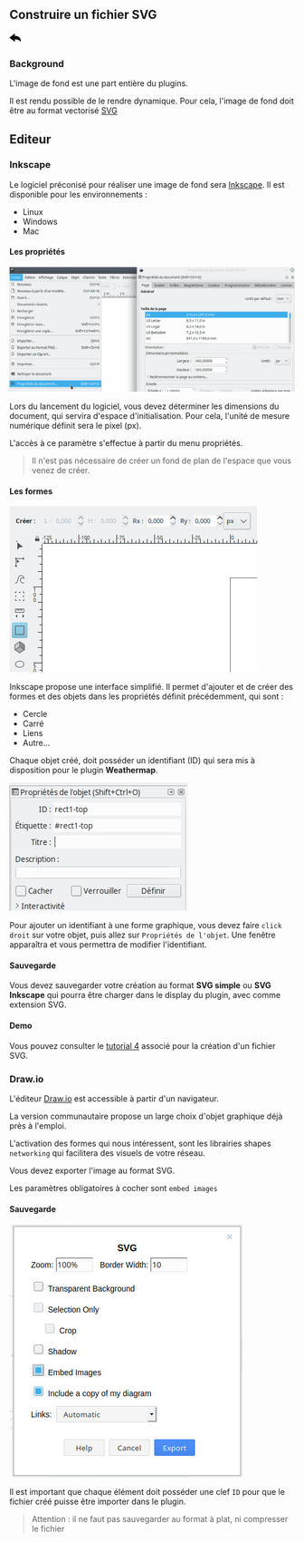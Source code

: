 ## Construire un fichier SVG

[![](../../screenshots/other/Go-back.png)](README.md)

### Background

L'image de fond est une part entière du plugins.

Il est rendu possible de le rendre dynamique. Pour cela, l'image de fond doit être au format vectorisé [SVG](https://fr.wikipedia.org/wiki/Scalable_Vector_Graphics)

## Editeur

### Inkscape

Le logiciel préconisé pour réaliser une image de fond sera [Inkscape](https://inkscape.org). Il est disponible pour les environnements :

- Linux
- Windows
- Mac

#### Les propriétés

![proprietes inkscape](../../screenshots/appendix/inkscape-proprietes.jpg)

Lors du lancement du logiciel, vous devez déterminer les dimensions du document, qui servira d'espace d'initialisation. Pour cela, l'unité de mesure numérique définit sera le pixel (px).

L'accès à ce paramètre s'effectue à partir du menu propriétés.

> Il n'est pas nécessaire de créer un fond de plan de l'espace que vous venez de créer.

#### Les formes

![inkscape forme](../../screenshots/appendix/inskcape-formes.jpg)

Inkscape propose une interface simplifié. Il permet d'ajouter et de créer des formes et des objets dans les propriétés définit précédemment, qui sont :

- Cercle
- Carré
- Liens
- Autre...

Chaque objet créé, doit posséder un identifiant (ID) qui sera mis à disposition pour le plugin **Weathermap**.

![inkscape id](../../screenshots/appendix/inkscape-id.jpg)

Pour ajouter un identifiant à une forme graphique, vous devez faire `click droit` sur votre objet, puis allez sur `Propriétés de l'objet`. Une fenêtre apparaîtra et vous permettra de modifier l'identifiant.

#### Sauvegarde

Vous devez sauvegarder votre création au format **SVG simple** ou **SVG Inkscape** qui pourra être charger dans le display du plugin, avec comme extension SVG.

#### Demo

Vous pouvez consulter le [tutorial 4](../demo/tutorial04.md) associé pour la création d'un fichier SVG.

### Draw.io

L'éditeur [Draw.io](https://draw.io/) est accessible à partir d'un navigateur.

La version communautaire propose un large choix d'objet graphique déjà près à l'emploi.

L'activation des formes qui nous intéressent, sont les librairies shapes `networking` qui facilitera des visuels de votre réseau.

Vous devez exporter l'image au format SVG.

Les paramètres obligatoires à cocher sont `embed images`

#### Sauvegarde

![main metric](../../screenshots/appendix/draw-export-svg.jpg)

Il est important que chaque élément doit posséder une clef `ID` pour que le fichier créé puisse être importer dans le plugin.

> Attention :
> il ne faut pas sauvegarder au format à plat, ni compresser le fichier
